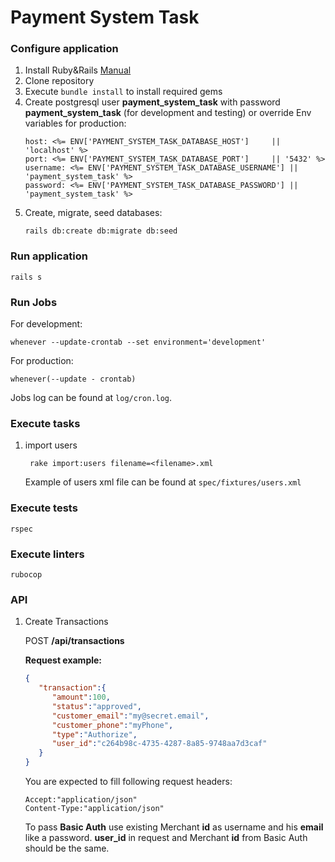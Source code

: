 # Payment System Task

### Configure application
1. Install Ruby&Rails [Manual](https://gorails.com/setup/ubuntu/22.04)
2. Clone repository
3. Execute ``bundle install`` to install required gems
4. Create postgresql user **payment_system_task** with password **payment_system_task** (for development and testing) or override Env variables for production:
   ````
   host: <%= ENV['PAYMENT_SYSTEM_TASK_DATABASE_HOST']     || 'localhost' %>
   port: <%= ENV['PAYMENT_SYSTEM_TASK_DATABASE_PORT']     || '5432' %>
   username: <%= ENV['PAYMENT_SYSTEM_TASK_DATABASE_USERNAME'] || 'payment_system_task' %>
   password: <%= ENV['PAYMENT_SYSTEM_TASK_DATABASE_PASSWORD'] || 'payment_system_task' %>
   ````
5. Create, migrate, seed databases:
   ````
   rails db:create db:migrate db:seed
   ````
### Run application
````
rails s
````

### Run Jobs
For development:
````
whenever --update-crontab --set environment='development'
````

For production:
````
whenever(--update - crontab)
````

Jobs log can be found at ``log/cron.log``.

### Execute tasks

1. import users
    ````
     rake import:users filename=<filename>.xml
    ````

    Example of users xml file can be found at ``spec/fixtures/users.xml``

### Execute tests
````
rspec
````

### Execute linters
````
rubocop
````

### API

1. Create Transactions

   POST   **/api/transactions**

   **Request example:**
   ```json
   {
      "transaction":{
         "amount":100,
         "status":"approved",
         "customer_email":"my@secret.email",
         "customer_phone":"myPhone",
         "type":"Authorize",
         "user_id":"c264b98c-4735-4287-8a85-9748aa7d3caf"
      }
   }
   ```

   You are expected to fill following request headers:
   ```
   Accept:"application/json"
   Content-Type:"application/json"
   ```

   To pass **Basic Auth** use existing Merchant **id** as username and his **email** like a password.
   **user_id** in request and Merchant **id** from Basic Auth should be the same.
